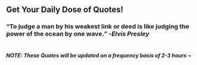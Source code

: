 ## Get Your Daily Dose of Quotes!
### <q>To judge a man by his weakest link or deed is like judging the power of the ocean by one wave.</q> -<em>Elvis Presley</em> <br><br>
##### NOTE: These Quotes will be updated on a frequency basis of 2-3 hours ~

